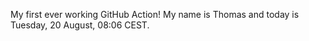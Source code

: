 My first ever working GitHub Action!
My name is Thomas and today is Tuesday, 20 August, 08:06 CEST. 
